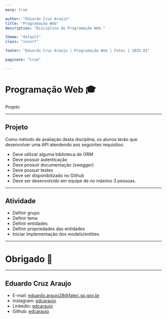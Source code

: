 ```yaml
---
marp: true

author: "Eduardo Cruz Araujo"
title: "Programação Web"
description: "Disciplina de Programação Web."

theme: "default"
class: "invert"

footer: "Eduardo Cruz Araujo | Programação Web | Fatec | 2025.01"

paginate: "true"

---
```


# Programação Web :mortar_board:

*Projeto* 

---

## Projeto

Como método de avaliação desta disciplina, os alunos terão que desenvolver uma API atendendo aos seguintes requisitos:

- Deve utilizar alguma biblioteca de ORM
- Deve possuir autenticação
- Deve possuir documentação (*swagger*)
- Deve possuir testes
- Deve ser disponibilizado no Github
- Deve ser desenvolvido em equipe de no máximo 3 pessoas.

---

## Atividade

 - Definir grupo
 - Definir tema
 - Definir entidades
 - Definir propriedades das entidades
 - Iniciar implementação dos models/entities

---

# Obrigado :metal:

---

## Eduardo Cruz Araujo

- E-mail: [eduardo.araujo28@fatec.sp.gov.br](eduardo.araujo28@fatec.sp.gov.br)
- Instagram: [edcaraujo](https://www.linkedin.com/in/edcaraujo/)
- Linkedin: [edcaraujo](https://www.instagram.com/)
- Github: [edcaraujo](https://github.com/edcaraujo)